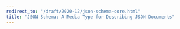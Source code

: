```yaml
---
redirect_to: "/draft/2020-12/json-schema-core.html"
title: "JSON Schema: A Media Type for Describing JSON Documents"
---
```


